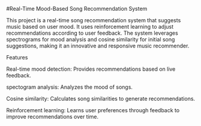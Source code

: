#Real-Time Mood-Based Song Recommendation System

This project is a real-time song recommendation system that suggests music based on user mood. It uses reinforcement learning to adjust recommendations according to user feedback. The system leverages spectrograms  for mood analysis and cosine similarity for initial song suggestions, making it an innovative and responsive music recommender.

Features

Real-time mood detection: Provides recommendations based on live feedback.

spectogram analysis: Analyzes the mood of songs.

Cosine similarity: Calculates song similarities to generate recommendations.

Reinforcement learning: Learns user preferences through feedback to improve recommendations over time.

